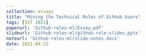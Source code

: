 ```yaml
---
collection: essays
title: "Mining the Technical Roles of GitHub Users"
tags: [IST 2021]
paperurl: 'Github-roles-ml/Essay.pdf'
slideurl: 'Github-roles-ml/github-role-slides.pptx'
noteurl: 'Github-roles-ml/slide-notes.docx'
date: 2021-04-22
---
```



